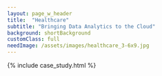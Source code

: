 ```yaml
---
layout: page_w_header
title:  "Healthcare"
subtitle: "Bringing Data Analytics to the Cloud"
background: shortBackground
customClass: full
needImage: /assets/images/healthcare_3-6x9.jpg
---
```


{% include case_study.html %}
